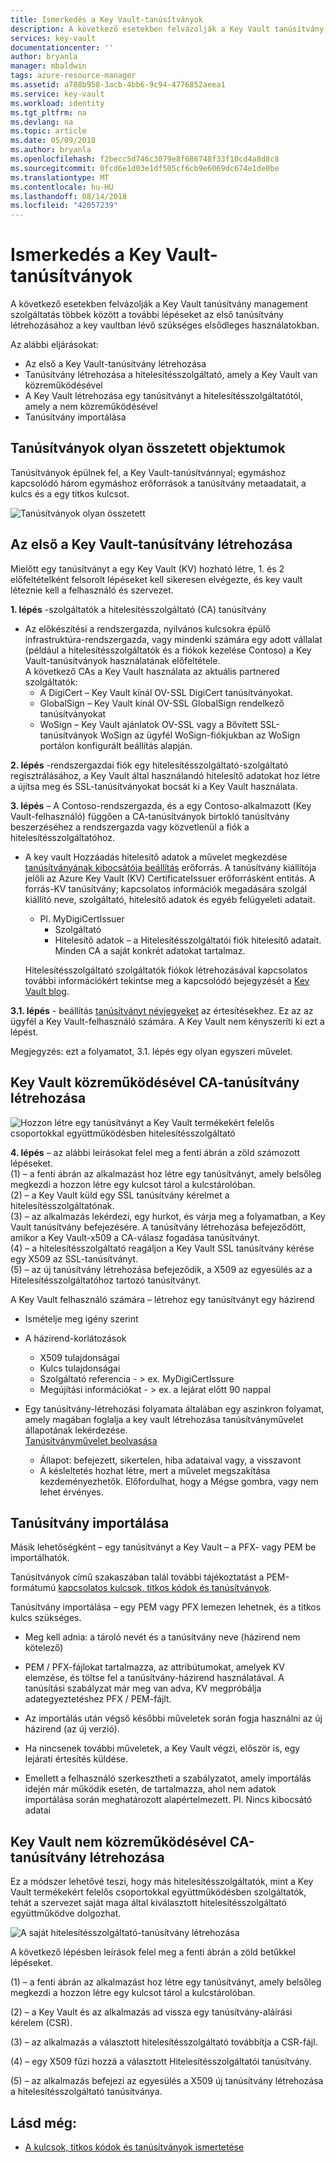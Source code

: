 ```yaml
---
title: Ismerkedés a Key Vault-tanúsítványok
description: A következő esetekben felvázolják a Key Vault tanúsítvány management szolgáltatás többek között a további lépéseket az első tanúsítvány létrehozásához a key vaultban lévő szükséges elsődleges használatokban.
services: key-vault
documentationcenter: ''
author: bryanla
manager: mbaldwin
tags: azure-resource-manager
ms.assetid: a788b958-3acb-4bb6-9c94-4776852aeea1
ms.service: key-vault
ms.workload: identity
ms.tgt_pltfrm: na
ms.devlang: na
ms.topic: article
ms.date: 05/09/2018
ms.author: bryanla
ms.openlocfilehash: f2becc5d746c3079e8f686748f33f10cd4a8d8c8
ms.sourcegitcommit: 0fcd6e1d03e1df505cf6cb9e6069dc674e1de0be
ms.translationtype: MT
ms.contentlocale: hu-HU
ms.lasthandoff: 08/14/2018
ms.locfileid: "42057239"
---
```

# <a name="get-started-with-key-vault-certificates"></a>Ismerkedés a Key Vault-tanúsítványok
A következő esetekben felvázolják a Key Vault tanúsítvány management szolgáltatás többek között a további lépéseket az első tanúsítvány létrehozásához a key vaultban lévő szükséges elsődleges használatokban.

Az alábbi eljárásokat:
- Az első a Key Vault-tanúsítvány létrehozása
- Tanúsítvány létrehozása a hitelesítésszolgáltató, amely a Key Vault van közreműködésével
- A Key Vault létrehozása egy tanúsítványt a hitelesítésszolgáltatótól, amely a nem közreműködésével
- Tanúsítvány importálása

## <a name="certificates-are-complex-objects"></a>Tanúsítványok olyan összetett objektumok
Tanúsítványok épülnek fel, a Key Vault-tanúsítvánnyal; egymáshoz kapcsolódó három egymáshoz erőforrások a tanúsítvány metaadatait, a kulcs és a egy titkos kulcsot.


![Tanúsítványok olyan összetett](media/azure-key-vault.png)


## <a name="creating-your-first-key-vault-certificate"></a>Az első a Key Vault-tanúsítvány létrehozása  
 Mielőtt egy tanúsítványt a egy Key Vault (KV) hozható létre, 1. és 2 előfeltételként felsorolt lépéseket kell sikeresen elvégezte, és key vault léteznie kell a felhasználó és szervezet.  

**1. lépés** -szolgáltatók a hitelesítésszolgáltató (CA) tanúsítvány  
-   Az előkészítési a rendszergazda, nyilvános kulcsokra épülő infrastruktúra-rendszergazda, vagy mindenki számára egy adott vállalat (például a hitelesítésszolgáltatók és a fiókok kezelése Contoso) a Key Vault-tanúsítványok használatának előfeltétele.  
    A következő CAs a Key Vault használata az aktuális partnered szolgáltatók:  
    -   A DigiCert – Key Vault kínál OV-SSL DigiCert tanúsítványokat.  
    -   GlobalSign – Key Vault kínál OV-SSL GlobalSign rendelkező tanúsítványokat  
    -   WoSign – Key Vault ajánlatok OV-SSL vagy a Bővített SSL-tanúsítványok WoSign az ügyfél WoSign-fiókjukban az WoSign portálon konfigurált beállítás alapján.  

**2. lépés** -rendszergazdai fiók egy hitelesítésszolgáltató-szolgáltató regisztrálásához, a Key Vault által használandó hitelesítő adatokat hoz létre a újítsa meg és SSL-tanúsítványokat bocsát ki a Key Vault használata.

**3. lépés** – A Contoso-rendszergazda, és a egy Contoso-alkalmazott (Key Vault-felhasználó) függően a CA-tanúsítványok birtokló tanúsítvány beszerzéséhez a rendszergazda vagy közvetlenül a fiók a hitelesítésszolgáltatóhoz.  

-   A key vault Hozzáadás hitelesítő adatok a művelet megkezdése [tanúsítványának kibocsátója beállítás](/rest/api/keyvault/setcertificateissuer) erőforrás. A tanúsítvány kiállítója jelöli az Azure Key Vault (KV) CertificateIssuer erőforrásként entitás. A forrás-KV tanúsítvány; kapcsolatos információk megadására szolgál kiállító neve, szolgáltató, hitelesítő adatok és egyéb felügyeleti adatait.
    -   Pl. MyDigiCertIssuer  
        -   Szolgáltató  
        -   Hitelesítő adatok – a Hitelesítésszolgáltatói fiók hitelesítő adatait. Minden CA a saját konkrét adatokat tartalmaz.  

     Hitelesítésszolgáltató szolgáltatók fiókok létrehozásával kapcsolatos további információkért tekintse meg a kapcsolódó bejegyzését a [Key Vault blog](http://aka.ms/kvcertsblog).  

**3.1. lépés** - beállítás [tanúsítványt névjegyeket](/rest/api/keyvault/setcertificatecontacts) az értesítésekhez. Ez az az ügyfél a Key Vault-felhasználó számára. A Key Vault nem kényszeríti ki ezt a lépést.  

Megjegyzés: ezt a folyamatot, 3.1. lépés egy olyan egyszeri művelet.  

## <a name="creating-a-certificate-with-a-ca-partnered-with-key-vault"></a>Key Vault közreműködésével CA-tanúsítvány létrehozása

![Hozzon létre egy tanúsítványt a Key Vault termékekért felelős csoportokkal együttműködésben hitelesítésszolgáltató](media/certificate-authority-2.png)

**4. lépés** – az alábbi leírásokat felel meg a fenti ábrán a zöld számozott lépéseket.  
  (1) – a fenti ábrán az alkalmazást hoz létre egy tanúsítványt, amely belsőleg megkezdi a hozzon létre egy kulcsot tárol a kulcstárolóban.  
  (2) – a Key Vault küld egy SSL tanúsítvány kérelmet a hitelesítésszolgáltatónak.  
  (3) – az alkalmazás lekérdezi, egy hurkot, és várja meg a folyamatban, a Key Vault tanúsítvány befejezésére. A tanúsítvány létrehozása befejeződött, amikor a Key Vault-x509 a CA-válasz fogadása tanúsítványt.  
  (4) – a hitelesítésszolgáltató reagáljon a Key Vault SSL tanúsítvány kérése egy X509 az SSL-tanúsítványt.  
  (5) – az új tanúsítvány létrehozása befejeződik, a X509 az egyesülés az a Hitelesítésszolgáltatóhoz tartozó tanúsítványt.  

  A Key Vault felhasználó számára – létrehoz egy tanúsítványt egy házirend

  -   Ismételje meg igény szerint  
  -   A házirend-korlátozások  
      -   X509 tulajdonságai  
      -   Kulcs tulajdonságai  
      -   Szolgáltató referencia - > ex. MyDigiCertIssure  
      -   Megújítási információkat - > ex. a lejárat előtt 90 nappal  

  - Egy tanúsítvány-létrehozási folyamata általában egy aszinkron folyamat, amely magában foglalja a key vault létrehozása tanúsítványművelet állapotának lekérdezése.  
[Tanúsítványművelet beolvasása](https://docs.microsoft.com/en-us/rest/api/keyvault/getcertificateoperation)  
      -   Állapot: befejezett, sikertelen, hiba adataival vagy, a visszavont  
      -   A késleltetés hozhat létre, mert a művelet megszakítása kezdeményezhetők. Előfordulhat, hogy a Mégse gombra, vagy nem lehet érvényes.  

## <a name="import-a-certificate"></a>Tanúsítvány importálása  
 Másik lehetőségként – egy tanúsítványt a Key Vault – a PFX- vagy PEM be importálhatók.  

 Tanúsítványok című szakaszában talál további tájékoztatást a PEM-formátumú [kapcsolatos kulcsok, titkos kódok és tanúsítványok](about-keys-secrets-and-certificates.md).  

 Tanúsítvány importálása – egy PEM vagy PFX lemezen lehetnek, és a titkos kulcs szükséges. 
-   Meg kell adnia: a tároló nevét és a tanúsítvány neve (házirend nem kötelező)

-   PEM / PFX-fájlokat tartalmazza, az attribútumokat, amelyek KV elemzése, és töltse fel a tanúsítvány-házirend használatával. A tanúsítási szabályzat már meg van adva, KV megpróbálja adategyeztetéshez PFX / PEM-fájlt.  

-   Az importálás után végső későbbi műveletek során fogja használni az új házirend (az új verzió).  

-   Ha nincsenek további műveletek, a Key Vault végzi, először is, egy lejárati értesítés küldése. 

-   Emellett a felhasználó szerkesztheti a szabályzatot, amely importálás idején már működik esetén, de tartalmazza, ahol nem adatok importálása során meghatározott alapértelmezett. Pl. Nincs kibocsátó adatai  

## <a name="creating-a-certificate-with-a-ca-not-partnered-with-key-vault"></a>Key Vault nem közreműködésével CA-tanúsítvány létrehozása  
 Ez a módszer lehetővé teszi, hogy más hitelesítésszolgáltatók, mint a Key Vault termékekért felelős csoportokkal együttműködésben szolgáltatók, tehát a szervezet saját maga által kiválasztott hitelesítésszolgáltató együttműködve dolgozhat.  

![A saját hitelesítésszolgáltató-tanúsítvány létrehozása](media/certificate-authority-1.png)  

 A következő lépésben leírások felel meg a fenti ábrán a zöld betűkkel lépéseket.  

  (1) – a fenti ábrán az alkalmazást hoz létre egy tanúsítványt, amely belsőleg megkezdi a hozzon létre egy kulcsot tárol a kulcstárolóban.  

  (2) – a Key Vault és az alkalmazás ad vissza egy tanúsítvány-aláírási kérelem (CSR).  

  (3) – az alkalmazás a választott hitelesítésszolgáltató továbbítja a CSR-fájl.  

  (4) – egy X509 fűzi hozzá a választott Hitelesítésszolgáltatói tanúsítvány.  

  (5) – az alkalmazás befejezi az egyesülés a X509 új tanúsítvány létrehozása a hitelesítésszolgáltató tanúsítványa.

## <a name="see-also"></a>Lásd még:

- [A kulcsok, titkos kódok és tanúsítványok ismertetése](about-keys-secrets-and-certificates.md)
